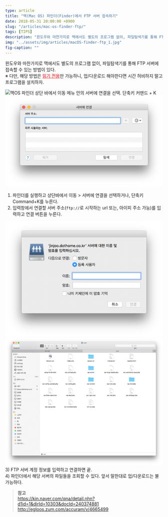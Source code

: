 ```yaml
---
type: article
title: "맥(Mac OS) 파인더(Finder)에서 FTP 서버 접속하기"
date: 2018-05-31 20:00:00 +0900
slug: "/articles/mac-os-finder-ftp/"
tags: [TIPS]
description: "윈도우와 마찬가지로 맥에서도 별도의 프로그램 없이, 파일탐색기를 통해 FTP 서버에 접속할 수 있는 방법이 있다. 다만, 해당 방법은 읽기 전용만 가능하니 업/다운로드 해야한다면 시간 허비하지 말고 프로그램을 설치하자."
img: "../assets/img/articles/macOS-finder-ftp_1.jpg"
fig-caption: ""
---
```


윈도우와 마찬가지로 맥에서도 별도의 프로그램 없이, 파일탐색기를 통해 FTP 서버에 접속할 수 있는 방법이 있다.  
※ 다만, 해당 방법은 <font color="red" style="text-decoration:underline">읽기 전용</font>만 가능하니, 업/다운로드 해야한다면 시간 허비하지 말고 프로그램을 설치하자.  

![맥OS 파인더 상단 바에서 이동 메뉴 안의 서버에 연결을 선택. 단축키 커맨드 + K](.macOS-finder-ftp_1.png)
![서버에 연결 기능 창. 서버 주소 입력란과 자주가는 서버 리스트가 있다.](./macOS-finder-ftp_2.png)  
1) 파인더를 실행하고 상단바에서 이동 > 서버에 연결을 선택하거나, 단축키 Command+K를 누른다.  
2) 입력창에서 연결할 서버 주소(`ftp://`로 시작하는 url 또는, 아이피 주소 가능)를 입력하고 연결 버튼을 누른다.  

![입력한 서버 주소 연결에 필요한 계정 이름 및 암호 입력창.](./macOS-finder-ftp_3.png)
![서버에 접속 성공 후 조회된 파일들](./macOS-finder-ftp_4.png)  
3) FTP 서버 계정 정보를 입력하고 연결하면 끝.  
4) 파인더에서 해당 서버의 파일들을 조회할 수 있다. 앞서 말한대로 업/다운로드는 불가능하다.  
  
> **참고**  
> https://kin.naver.com/qna/detail.nhn?d1id=1&dirId=10303&docId=240374881  
> http://egloos.zum.com/accuram/v/4665499